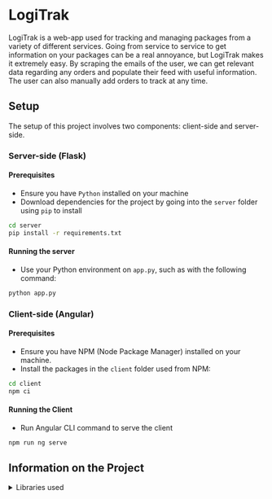 # LogiTrak

LogiTrak is a web-app used for tracking and managing packages from a variety of different services. Going from service to service to get information on your packages can be a real annoyance, but LogiTrak makes it extremely easy. By scraping the emails of the user, we can get relevant data regarding any orders and populate their feed with useful information. The user can also manually add orders to track at any time.

## Setup

The setup of this project involves two components: client-side and server-side.

### Server-side (Flask)

#### Prerequisites
- Ensure you have `Python` installed on your machine
- Download dependencies for the project by going into the `server` folder using `pip` to install
```bash
cd server
pip install -r requirements.txt
```

#### Running the server
- Use your Python environment on `app.py`, such as with the following command: 
```bash
python app.py
```

### Client-side (Angular)

#### Prerequisites
- Ensure you have NPM (Node Package Manager) installed on your machine.
- Install the packages in the `client` folder used from NPM:
```bash
cd client
npm ci
```

#### Running the Client
- Run Angular CLI command to serve the client 
```bash
npm run ng serve
```

## Information on the Project

<details>
<summary>Libraries used</summary>
<h3>Server-side (Python/Flask)</h3>
as
d
as
d
a
<h3>Client-side (JavaScript/Angular)</h3>
asd
as
d
as
d
</details>